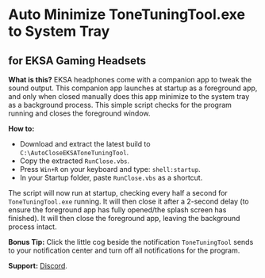# Auto Minimize ToneTuningTool.exe to System Tray
## for EKSA Gaming Headsets

**What is this?**
EKSA headphones come with a companion app to tweak the sound output. This companion app launches at startup as a foreground app, and only when closed manually does this app minimize to the system tray as a background process. This simple script checks for the program running and closes the foreground window.

**How to:**
- Download and extract the latest build to `C:\AutoCloseEKSAToneTuningTool`.
- Copy the extracted `RunClose.vbs`.
- Press `Win+R` on your keyboard and type: `shell:startup`.
- In your Startup folder, paste `RunClose.vbs` as a shortcut.

The script will now run at startup, checking every half a second for `ToneTuningTool.exe` running. It will then close it after a 2-second delay (to ensure the foreground app has fully opened/the splash screen has finished). It will then close the foreground app, leaving the background process intact.

**Bonus Tip:**
Click the little cog beside the notification `ToneTuningTool` sends to your notification center and turn off all notifications for the program.


**Support:**
[Discord](https://discord.gg/e3eXGTJbjx).